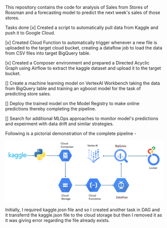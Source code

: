 This repository contains the code for analysis of Sales from Stores of Rossman and a forecasting model to predict the next week's sales of those stores.

Tasks done
[x] Created a script to automatically pull data from Kaggle and push it to Google Cloud.

[x] Created Cloud Function to automatically trigger whenever a new file is uploaded to the target cloud bucket, creating a dataflow job to load the data from CSV files into target BigQuery table. 

[x] Created a Composer environment and prepared a Directed Acyclic Graph using Airflow to extract the kaggle dataset and upload it to the target bucket.

[] Create a machine learning model on VertexAI Workbench taking the data from BigQuery table and training an xgboost model for the task of predicting store sales.

[] Deploy the trained model on the Model Registry to make online predictions thereby completing the pipeline.

[] Search for additional MLOps approaches to monitor model's predictions and expeirment with data drift and similar strategies.


Following is a pictorial demonstration of the complete pipeline - 

![Pipeline Image](Cloud_Pipeline.png)


Initially, I required kaggle.josn file and so I created another task in DAG and it transferrd the kaggle.json file to the cloud storage but then I removed it as it was giving error regarding the file already exists.

